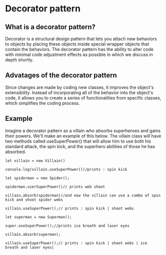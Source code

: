 # Decorator pattern


## What is a decorator pattern?

Decorator is a structural design pattern that lets you attach new behaviors to objects by placing these objects inside special wrapper objects that contain the behaviors. The decorator pattern has the ability to alter code with minimal code adjustment effects as possible in which we discuss in depth shortly.

## Advatages of the decorator pattern
Since changes are made by coding new classes, it improves the object's extensibility. Instead of incorporating all of the behavior into the object's code, it allows you to create a series of functionalities from specific classes, which simplifies the coding process.


## Example

Imagine a decorator pattern as a villain who absorbs superheroes and gains their powers. We'll make an example of this below. The villain class will have two methods called useSuperPower() that will allow him to use both his standard attack, the spin kick, and the superhero abilities of those he has absorbed.

```
let villain = new Villain()

console.log(villain.useSuperPower())/prints : spin kick

let spiderman = new Spider();

spiderman.userSuperPower()// prints web shoot 

villain.absorb(spiderman)//and now the villain can use a combo of spin kick and shoot spider webs

villain.useSuperPower();// prints : spin kick | shoot webs

let superman = new Superman();

super.useSuperPower();//prints ice breath and laser eyes

villain.absorb(superman);

villain.useSuperPower();// prints : spin kick | shoot webs | ice breath and laser eyes|

```




